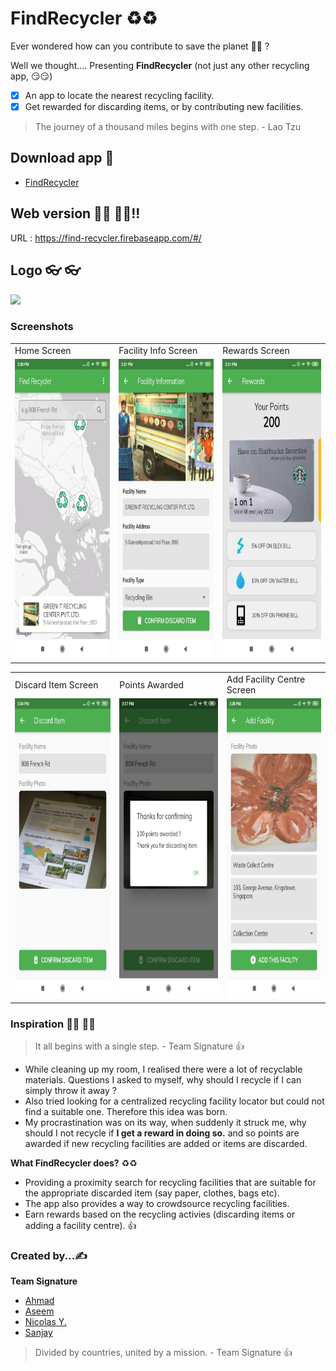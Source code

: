 # FindRecycler ♻️♻️

Ever wondered how can you contribute to save the planet 🤔🤔 ?

Well we thought....
Presenting **FindRecycler** (not just any other recycling app, 😏😏)

- [x] An app to locate the nearest recycling facility.
- [x] Get rewarded for discarding items, or by contributing new facilities.

> The journey of a thousand miles begins with one step. - Lao Tzu

## Download app 📱
* [FindRecycler](https://github.com/SalocinDotTEN/Flutter-Hackathon-2020-FindRecyler-2.1/blob/develop/apk/FindRecycler.apk)

## Web version 👨‍💻 👩‍💻!!

URL : https://find-recycler.firebaseapp.com/#/

## Logo 👓 👓

<p>
  <a href="https://find-recycler.firebaseapp.com/#/" target="_blank">
  <img src="https://github.com/SalocinDotTEN/Flutter-Hackathon-2020-FindRecyler-2.1/blob/master/web/icons/Icon-192.png">
  </a>  
</p>

### Screenshots

<table>
  <tr>
    <td>Home Screen</td>
    <td>Facility Info Screen</td>
    <td>Rewards Screen</td>
  </tr>
  <tr>
    <td><img src="https://github.com/SalocinDotTEN/Flutter-Hackathon-2020-FindRecyler-2.1/blob/develop/screenshots/home.png" width=270 height=480></td>
    <td><img src="https://github.com/SalocinDotTEN/Flutter-Hackathon-2020-FindRecyler-2.1/blob/develop/screenshots/facility_info.png" width=270 height=480></td>
    <td><img src="https://github.com/SalocinDotTEN/Flutter-Hackathon-2020-FindRecyler-2.1/blob/develop/screenshots/rewards.png" width=270 height=480></td>
  </tr>
 </table>

 <table>
  <tr>
    <td>Discard Item Screen</td>
    <td>Points Awarded</td>
    <td>Add Facility Centre Screen</td>
  </tr>
  <tr>
    <td><img src="https://github.com/SalocinDotTEN/Flutter-Hackathon-2020-FindRecyler-2.1/blob/develop/screenshots/discarding.png" width=270 height=480></td>
    <td><img src="https://github.com/SalocinDotTEN/Flutter-Hackathon-2020-FindRecyler-2.1/blob/develop/screenshots/discarded.png" width=270 height=480></td>
    <td><img src="https://github.com/SalocinDotTEN/Flutter-Hackathon-2020-FindRecyler-2.1/blob/develop/screenshots/adding_centre.png" width=270 height=480></td>
  </tr>
 </table>


### Inspiration 🦹‍♂️ 🦹‍♀️

> It all begins with a single step. - Team Signature :+1:


* While cleaning up my room, I realised there were a lot of recyclable materials. Questions I asked to myself, why should I recycle if I can simply throw it away ?
* Also tried looking for a centralized recycling facility locator but could not find a suitable one. Therefore this idea was born.
* My procrastination was on its way, when suddenly it struck me, why should I not recycle if **I get a reward in doing so.** and so points are awarded if new recycling facilities are added or items are discarded.

**What FindRecycler does?**  ♻️♻️
 * Providing a proximity search for recycling facilities that are suitable for the appropriate discarded item (say paper, clothes, bags etc).
 * The app also provides a way to crowdsource recycling facilities.
 * Earn rewards based on the recycling activies (discarding items or adding a facility centre). :+1:

### ‍Created by...✍️

**Team Signature**

* [Ahmad](https://github.com/lustea00)
* [Aseem](https://github.com/aseemwangoo)
* [Nicolas Y.](https://github.com/SalocinDotTEN)
* [Sanjay](https://github.com/imsanjaysoni)

> Divided by countries, united by a mission. - Team Signature :+1:

